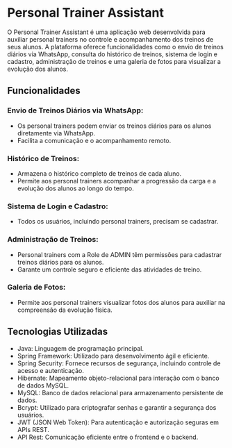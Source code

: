 # Personal Trainer Assistant


O Personal Trainer Assistant é uma aplicação web desenvolvida para auxiliar personal trainers no controle e acompanhamento dos treinos de seus alunos. A plataforma oferece funcionalidades como o envio de treinos diários via WhatsApp, consulta do histórico de treinos, sistema de login e cadastro, administração de treinos e uma galeria de fotos para visualizar a evolução dos alunos.

## Funcionalidades

### Envio de Treinos Diários via WhatsApp:

- Os personal trainers podem enviar os treinos diários para os alunos diretamente via WhatsApp.
- Facilita a comunicação e o acompanhamento remoto.

  
### Histórico de Treinos:

- Armazena o histórico completo de treinos de cada aluno.
- Permite aos personal trainers acompanhar a progressão da carga e a evolução dos alunos ao longo do tempo.

### Sistema de Login e Cadastro:

- Todos os usuários, incluindo personal trainers, precisam se cadastrar.

### Administração de Treinos:

- Personal trainers com a Role de ADMIN têm permissões para cadastrar treinos diários para os alunos.
- Garante um controle seguro e eficiente das atividades de treino.


### Galeria de Fotos:

- Permite aos personal trainers visualizar fotos dos alunos para auxiliar na compreensão da evolução física.

## Tecnologias Utilizadas

- Java: Linguagem de programação principal.
- Spring Framework: Utilizado para desenvolvimento ágil e eficiente.
- Spring Security: Fornece recursos de segurança, incluindo controle de acesso e autenticação.
- Hibernate: Mapeamento objeto-relacional para interação com o banco de dados MySQL.
- MySQL: Banco de dados relacional para armazenamento persistente de dados.
- Bcrypt: Utilizado para criptografar senhas e garantir a segurança dos usuários.
- JWT (JSON Web Token): Para autenticação e autorização seguras em APIs REST.
- API Rest: Comunicação eficiente entre o frontend e o backend.

